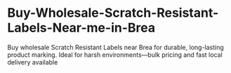 # Buy-Wholesale-Scratch-Resistant-Labels-Near-me-in-Brea
Buy wholesale Scratch Resistant Labels near Brea for durable, long-lasting product marking. Ideal for harsh environments—bulk pricing and fast local delivery available
